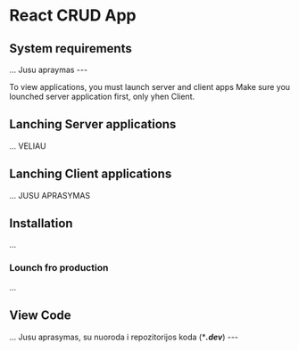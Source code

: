 # React CRUD App

## System requirements
... Jusu apraymas ---

To view applications, you must launch server and client apps
Make sure you lounched server application first, only yhen Client.

## Lanching Server applications
... VELIAU

## Lanching Client applications
... JUSU APRASYMAS

## Installation
...

### Lounch fro production
...

## View Code
... Jusu aprasymas, su nuoroda i repozitorijos koda (****.dev***) ---